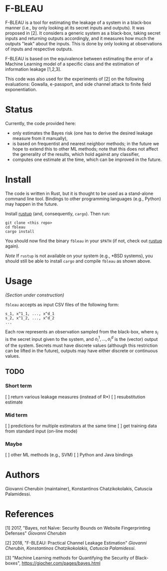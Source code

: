 # F-BLEAU

F-BLEAU is a tool for estimating the leakage of a system in a black-box manner
(i.e., by only looking at its secret inputs and outputs). It was proposed in [2].
It considers a generic system as a black-box, taking secret inputs and returning
outputs accordingly, and it measures how much the outputs "leak" about the
inputs. This is done by only looking at observations of inputs and
respective outputs.

F-BLEAU is based on the equivalence between estimating the error of a Machine
Learning model of a specific class and the estimation of information leakage
[1,2,3].

This code was also used for the experiments of [2] on the following
evaluations: Gowalla, e-passport, and side channel attack to finite field
exponentiation.

# Status

Currently, the code provided here:
- only estimates the Bayes risk (one has to derive the desired leakage measure
  from it manually),
- is based on frequentist and nearest neighbor methods; in the future we hope
  to extend this to other ML methods; note that this does not affect the
  generality of the results, which hold against any classifier,
- computes one estimate at the time, which can be improved in the future.

# Install

The code is written in Rust, but it is thought to be used as a
stand-alone command line tool.
Bindings to other programming languages (e.g., Python) may happen in the
future.

Install [rustup](https://rustup.rs) (and, consequently, `cargo`).
Then run:

```
git clone <this repo>
cd fbleau
cargo install
```

You should now find the binary `fbleau` in your `$PATH` (if not,
check out [rustup](https://rustup.rs) again).

*Note* If `rustup` is not available on your system (e.g., \*BSD systems),
you should still be able to install `cargo` and compile `fbleau`
as shown above.

# Usage

*(Section under construction)*

`fbleau` accepts as input CSV files of the following form:

```
s_1, x^1_1, ..., x^d_1
s_2, x^1_2, ..., x^d_2
...
```

Each row represents an observation sampled from the black-box,
where $s_i$ is the secret input given to the system, and
$o^1_i, ..., o^d_i$ is the (vector) output of the system.
Secrets must have discrete values (although this restriction can be
lifted in the future), outputs may have either discrete or continuous
values.


## TODO

### Short term

[ ] return various leakage measures (instead of R*)
[ ] resubstitution estimate

### Mid term

[ ] predictions for multiple estimators at the same time
[ ] get training data from standard input (on-line mode)

### Maybe

[ ] other ML methods (e.g., SVM)
[ ] Python and Java bindings


# Authors

Giovanni Cherubin (maintainer), Konstantinos Chatzikokolakis, Catuscia Palamidessi.

# References

[1] 2017, "Bayes, not Naïve: Security Bounds on Website Fingerprinting Defenses" _Giovanni Cherubin_

[2] 2018, "F-BLEAU: Practical Channel Leakage Estimation" _Giovanni Cherubin, Konstantinos Chatzikokolakis, Catuscia Palamidessi_.

[3] "Machine Learning methods for Quantifying the Security of Black-boxes", https://giocher.com/pages/bayes.html
